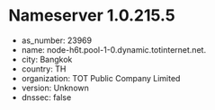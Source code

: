 # Nameserver 1.0.215.5

* as_number: 23969
* name: node-h6t.pool-1-0.dynamic.totinternet.net.
* city: Bangkok
* country: TH
* organization: TOT Public Company Limited
* version: Unknown
* dnssec: false
